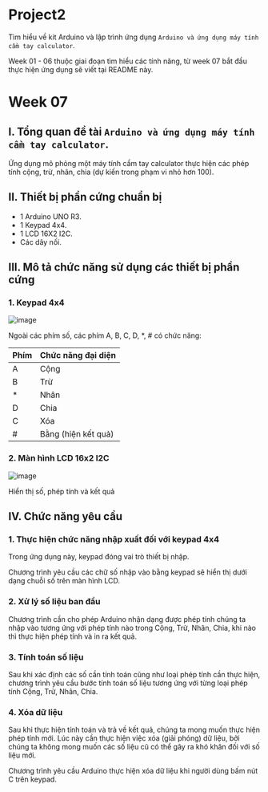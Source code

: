 # Project2

Tìm hiểu về kit Arduino và lập trình ứng dụng `Arduino và ứng dụng máy tính cầm tay calculator`.

Week 01 - 06 thuộc giai đoạn tìm hiểu các tính năng, từ week 07 bắt đầu thực hiện ứng dụng sẽ viết tại README này.

# Week 07

## I. Tổng quan đề tài `Arduino và ứng dụng máy tính cầm tay calculator`.

Ứng dụng mô phỏng một máy tính cầm tay calculator thực hiện các phép tính cộng, trừ, nhân, chia (dự kiến trong phạm vi nhỏ hơn 100).

## II. Thiết bị phần cứng chuẩn bị

- 1 Arduino UNO R3.
- 1 Keypad 4x4.
- 1 LCD 16X2 I2C.
- Các dây nối.

## III. Mô tả chức năng sử dụng các thiết bị phần cứng

### 1. Keypad 4x4

![image](https://github.com/lengochoahust/Project2/assets/114990730/19a9027a-8570-41d4-929f-5f076fe6f6f9)

Ngoài các phím số, các phím A, B, C, D, \*, # có chức năng:

|Phím|Chức năng đại diện|
|-|-|
|A|Cộng|
|B|Trừ|
|\*|Nhân|
|D|Chia|
|C|Xóa|
|#|Bằng (hiện kết quả)|

### 2. Màn hình LCD 16x2 I2C

![image](https://github.com/lengochoahust/Project2/assets/114990730/84d2c4a2-984a-43af-bc23-1442434951c5)

Hiển thị số, phép tính và kết quả

## IV. Chức năng yêu cầu

### 1. Thực hiện chức năng nhập xuất đối với keypad 4x4

Trong ứng dụng này, keypad đóng vai trò thiết bị nhập.

Chương trình yêu cầu các chữ số nhập vào bằng keypad sẽ hiển thị dưới dạng chuỗi số trên màn hình LCD.

### 2. Xử lý số liệu ban đầu

Chương trình cần cho phép Arduino nhận dạng được phép tính chúng ta nhập vào tương ứng với phép tính nào trong Cộng, Trừ, Nhân, Chia, khi nào thì thực hiện phép tính và in ra kết quả.

### 3. Tính toán số liệu

Sau khi xác định các số cần tính toán cũng như loại phép tính cần thực hiện, chương trình yêu cầu bước tính toán số liệu tương ứng với từng loại phép tính Cộng, Trừ, Nhân, Chia.

### 4. Xóa dữ liệu

Sau khi thực hiện tính toán và trả về kết quả, chúng ta mong muốn thực hiện phép tính mới. Lúc này cần thực hiện việc xóa (giải phóng) dữ liệu, bởi chúng ta không mong muốn các số liệu cũ có thể gây ra khó khăn đối với số liệu mới.

Chương trình yêu cầu Arduino thực hiện xóa dữ liệu khi người dùng bấm nút C trên keypad.
